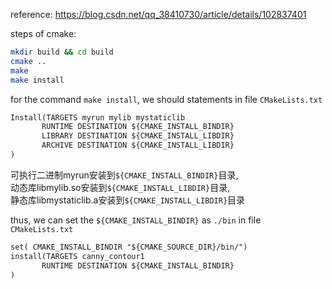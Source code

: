 reference: https://blog.csdn.net/qq_38410730/article/details/102837401

steps of cmake:
```bash
mkdir build && cd build
cmake ..
make
make install
```

for the command `make install`, we should statements in file `CMakeLists.txt`
```txt
Install(TARGETS myrun mylib mystaticlib
       RUNTIME DESTINATION ${CMAKE_INSTALL_BINDIR}
       LIBRARY DESTINATION ${CMAKE_INSTALL_LIBDIR}
       ARCHIVE DESTINATION ${CMAKE_INSTALL_LIBDIR}
)
```
可执行二进制myrun安装到`${CMAKE_INSTALL_BINDIR}`目录,  
动态库libmylib.so安装到`${CMAKE_INSTALL_LIBDIR}`目录,  
静态库libmystaticlib.a安装到`${CMAKE_INSTALL_LIBDIR}`目录

thus, we can set the `${CMAKE_INSTALL_BINDIR}` as `./bin` in file `CMakeLists.txt`
```txt
set( CMAKE_INSTALL_BINDIR "${CMAKE_SOURCE_DIR}/bin/")
install(TARGETS canny_contour1
       RUNTIME DESTINATION ${CMAKE_INSTALL_BINDIR}
)
```